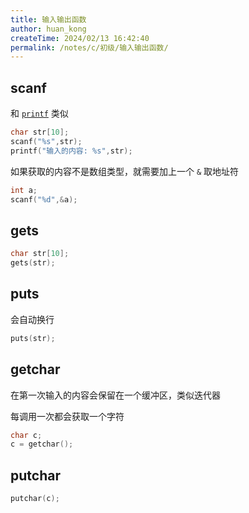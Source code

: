 ```yaml
---
title: 输入输出函数
author: huan_kong
createTime: 2024/02/13 16:42:40
permalink: /notes/c/初级/输入输出函数/
---
```


## scanf

和 [`printf`](./打印变量.md) 类似

```c
char str[10];
scanf("%s",str);
printf("输入的内容: %s",str);
```

如果获取的内容不是数组类型，就需要加上一个 `&` 取地址符

```c
int a;
scanf("%d",&a);
```

## gets

```c
char str[10];
gets(str);
```

## puts

会自动换行

```c
puts(str);
```

## getchar

在第一次输入的内容会保留在一个缓冲区，类似迭代器

每调用一次都会获取一个字符

```c
char c;
c = getchar();
```

## putchar

```c
putchar(c);
```
